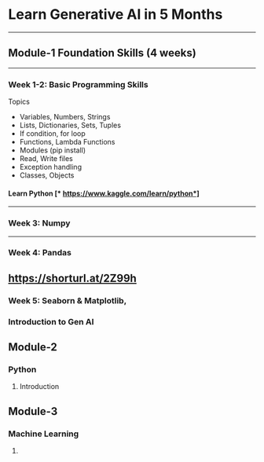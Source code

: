 # Learn Generative AI in 5 Months 
-----------------------------
## Module-1 Foundation Skills (4 weeks)
------------------------------------
 ### Week 1-2: Basic Programming Skills 
 Topics
* Variables, Numbers, Strings
* Lists, Dictionaries, Sets, Tuples
* If condition, for loop
* Functions, Lambda Functions
*  Modules (pip install)
*  Read, Write files
*  Exception handling
*  Classes, Objects
 #### Learn Python [* https://www.kaggle.com/learn/python*]


 --------------------------
 ### Week 3: Numpy
---------------------
 ### Week 4: Pandas
 https://shorturl.at/2Z99h
------------------------
### Week 5: Seaborn & Matplotlib,




### Introduction to Gen AI

## Module-2
### Python
1. Introduction

## Module-3
### Machine Learning
1. 
